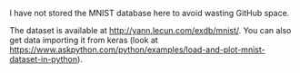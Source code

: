 I have not stored the MNIST database here to avoid wasting GitHub space.

The dataset is available at http://yann.lecun.com/exdb/mnist/. 
You can also get data importing it from keras (look at https://www.askpython.com/python/examples/load-and-plot-mnist-dataset-in-python).